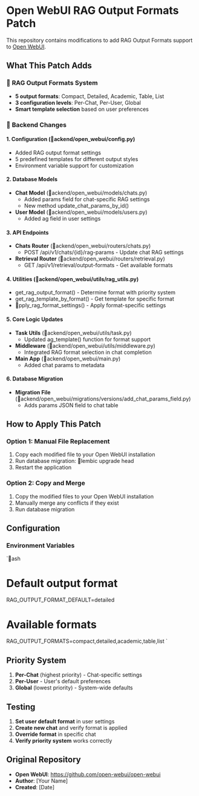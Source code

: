 ﻿# Open WebUI RAG Output Formats Patch

This repository contains modifications to add RAG Output Formats support to [Open WebUI](https://github.com/open-webui/open-webui).

## What This Patch Adds

### 🎯 **RAG Output Formats System**
- **5 output formats**: Compact, Detailed, Academic, Table, List
- **3 configuration levels**: Per-Chat, Per-User, Global
- **Smart template selection** based on user preferences

### 🔧 **Backend Changes**

#### 1. **Configuration** (ackend/open_webui/config.py)
- Added RAG output format settings
- 5 predefined templates for different output styles
- Environment variable support for customization

#### 2. **Database Models**
- **Chat Model** (ackend/open_webui/models/chats.py)
  - Added params field for chat-specific RAG settings
  - New method update_chat_params_by_id()
- **User Model** (ackend/open_webui/models/users.py)
  - Added ag field in user settings

#### 3. **API Endpoints**
- **Chats Router** (ackend/open_webui/routers/chats.py)
  - POST /api/v1/chats/{id}/rag-params - Update chat RAG settings
- **Retrieval Router** (ackend/open_webui/routers/retrieval.py)
  - GET /api/v1/retrieval/output-formats - Get available formats

#### 4. **Utilities** (ackend/open_webui/utils/rag_utils.py)
- get_rag_output_format() - Determine format with priority system
- get_rag_template_by_format() - Get template for specific format
- pply_rag_format_settings() - Apply format-specific settings

#### 5. **Core Logic Updates**
- **Task Utils** (ackend/open_webui/utils/task.py)
  - Updated ag_template() function for format support
- **Middleware** (ackend/open_webui/utils/middleware.py)
  - Integrated RAG format selection in chat completion
- **Main App** (ackend/open_webui/main.py)
  - Added chat params to metadata

#### 6. **Database Migration**
- **Migration File** (ackend/open_webui/migrations/versions/add_chat_params_field.py)
  - Adds params JSON field to chat table

## How to Apply This Patch

### **Option 1: Manual File Replacement**
1. Copy each modified file to your Open WebUI installation
2. Run database migration: lembic upgrade head
3. Restart the application

### **Option 2: Copy and Merge**
1. Copy the modified files to your Open WebUI installation
2. Manually merge any conflicts if they exist
3. Run database migration

## Configuration

### **Environment Variables**
`ash
# Default output format
RAG_OUTPUT_FORMAT_DEFAULT=detailed

# Available formats
RAG_OUTPUT_FORMATS=compact,detailed,academic,table,list
`

## Priority System

1. **Per-Chat** (highest priority) - Chat-specific settings
2. **Per-User** - User's default preferences
3. **Global** (lowest priority) - System-wide defaults

## Testing

1. **Set user default format** in user settings
2. **Create new chat** and verify format is applied
3. **Override format** in specific chat
4. **Verify priority system** works correctly

## Original Repository

- **Open WebUI**: https://github.com/open-webui/open-webui
- **Author**: [Your Name]
- **Created**: [Date]
